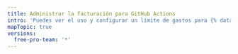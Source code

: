 ```yaml
---
title: Administrar la facturación para GitHub Actions
intro: 'Puedes ver el uso y configurar un límite de gastos para {% data variables.product.prodname_actions %}.'
mapTopic: true
versions:
  free-pro-team: '*'
---
```


